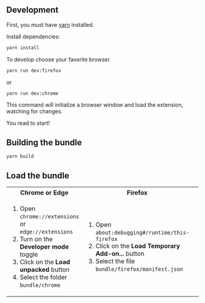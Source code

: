 ## Development

First, you must have [yarn](https://classic.yarnpkg.com/lang/en/docs/install) installed.

Install dependencies:

```sh
yarn install
```

To develop choose your favorite browser.
```sh
yarn run dev:firefox
```
or
```sh
yarn run dev:chrome
```

This command will initialize a browser window and load the extension, watching for changes.

You read to start!

## Building the bundle

```sh
yarn build
```

## Load the bundle

<table>
	<tr>
		<th>Chrome or Edge</th>
		<th>Firefox</th>
		<th>Safari</th>
	</tr>
	<tr>
		<td width="33.33%">
			<ol>
				<li>Open <code>chrome://extensions</code> or <code>edge://extensions</code></li>
        <li>Turn on the <strong>Developer mode</strong> toggle</li>
				<li>Click on the <strong>Load unpacked</strong> button</li>
				<li>Select the folder <code>bundle/chrome</code></li>
			</ol>
		</td>
		<td width="33.33%">
			<ol>
				<li>Open <code>about:debugging#/runtime/this-firefox</code></li>
				<li>Click on the <strong>Load Temporary Add-on...</strong> button</li>
				<li>Select the file <code>bundle/firefox/manifest.json</code></li>
			</ol>
		</td>
      <td width="33.33%">
			<ol>
				<li>Open <code>bundle/safari/NitSig for NitSig.xcodeproj</code></li>
				<li>Click the Play button in Xcode ("start the active scheme")</li>
				<li><a href="https://developer.apple.com/documentation/safariservices/safari_web_extensions/running_your_safari_web_extension#3744467">Configure Safari in macOS to run unsigned extensions</a></li>
			</ol>
		</td>
	</tr>
</table>